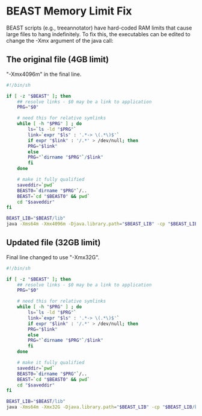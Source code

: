 # BEAST Memory Limit Fix
BEAST scripts (e.g., treeannotator) have hard-coded RAM limits that cause large files to hang indefinitely. To fix this, the executables can be edited to change the -Xmx argument of the java call:

## The original file (4GB limit)

"-Xmx4096m" in the final line.

```bash
#!/bin/sh

if [ -z "$BEAST" ]; then
	## resolve links - $0 may be a link to application
	PRG="$0"

	# need this for relative symlinks
	while [ -h "$PRG" ] ; do
	    ls=`ls -ld "$PRG"`
	    link=`expr "$ls" : '.*-> \(.*\)$'`
	    if expr "$link" : '/.*' > /dev/null; then
		PRG="$link"
	    else
		PRG="`dirname "$PRG"`/$link"
	    fi
	done

	# make it fully qualified
	saveddir=`pwd`
	BEAST0=`dirname "$PRG"`/..
	BEAST=`cd "$BEAST0" && pwd`
	cd "$saveddir"
fi

BEAST_LIB="$BEAST/lib"
java -Xms64m -Xmx4096m -Djava.library.path="$BEAST_LIB" -cp "$BEAST_LIB/beast.jar" dr.app.tools.treeannotator.TreeAnnotator $*
```

## Updated file (32GB limit)

Final line changed to use "-Xmx32G".

```bash
#!/bin/sh

if [ -z "$BEAST" ]; then
	## resolve links - $0 may be a link to application
	PRG="$0"

	# need this for relative symlinks
	while [ -h "$PRG" ] ; do
	    ls=`ls -ld "$PRG"`
	    link=`expr "$ls" : '.*-> \(.*\)$'`
	    if expr "$link" : '/.*' > /dev/null; then
		PRG="$link"
	    else
		PRG="`dirname "$PRG"`/$link"
	    fi
	done

	# make it fully qualified
	saveddir=`pwd`
	BEAST0=`dirname "$PRG"`/..
	BEAST=`cd "$BEAST0" && pwd`
	cd "$saveddir"
fi

BEAST_LIB="$BEAST/lib"
java -Xms64m -Xmx32G -Djava.library.path="$BEAST_LIB" -cp "$BEAST_LIB/beast.jar" dr.app.tools.treeannotator.TreeAnnotator $*
```
